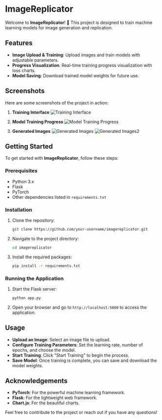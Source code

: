 # ImageReplicator

Welcome to **ImageReplicator**! 🎨 This project is designed to train machine learning models for image generation and replication.

## Features

- **Image Upload & Training**: Upload images and train models with adjustable parameters.
- **Progress Visualization**: Real-time training progress visualization with loss charts.
- **Model Saving**: Download trained model weights for future use.

## Screenshots

Here are some screenshots of the project in action:

1. **Training Interface**
   ![Training Interface](https://github.com/user-attachments/assets/8de6de0e-dfa5-460c-b95b-e5b25be94bca)

2. **Model Training Progress**
   ![Model Training Progress](https://github.com/user-attachments/assets/681bfcb2-e49e-4823-a981-b6c763ddbb4f)

3. **Generated Images**
   ![Generated Images](https://github.com/user-attachments/assets/830b3580-3dd3-43f4-98a9-448d8c051847)
   ![Generated Images2](https://github.com/user-attachments/assets/13c227ac-468b-47ac-bc26-0a38ecdc4de4)


## Getting Started

To get started with **ImageReplicator**, follow these steps:

### Prerequisites

- Python 3.x
- Flask
- PyTorch
- Other dependencies listed in `requirements.txt`

### Installation

1. Clone the repository:
    ```bash
    git clone https://github.com/your-username/imagereplicator.git
    ```

2. Navigate to the project directory:
    ```bash
    cd imagereplicator
    ```

3. Install the required packages:
    ```bash
    pip install -r requirements.txt
    ```

### Running the Application

1. Start the Flask server:
    ```bash
    python app.py
    ```

2. Open your browser and go to `http://localhost:5000` to access the application.

## Usage

- **Upload an Image**: Select an image file to upload.
- **Configure Training Parameters**: Set the learning rate, number of epochs, and choose the model.
- **Start Training**: Click "Start Training" to begin the process.
- **Save Model**: Once training is complete, you can save and download the model weights.


## Acknowledgements

- **PyTorch**: For the powerful machine learning framework.
- **Flask**: For the lightweight web framework.
- **Chart.js**: For the beautiful charts.

Feel free to contribute to the project or reach out if you have any questions!

